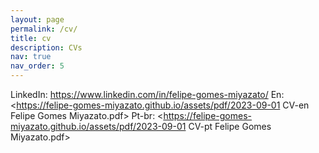 ```yaml
---
layout: page
permalink: /cv/
title: cv
description: CVs
nav: true
nav_order: 5
---
```


LinkedIn:
<https://www.linkedin.com/in/felipe-gomes-miyazato/>
En:
<https://felipe-gomes-miyazato.github.io/assets/pdf/2023-09-01 CV-en Felipe Gomes Miyazato.pdf>
Pt-br:
<https://felipe-gomes-miyazato.github.io/assets/pdf/2023-09-01 CV-pt Felipe Gomes Miyazato.pdf>
